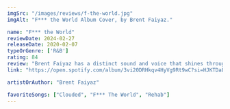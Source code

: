 ```yaml
---
imgSrc: "/images/reviews/f-the-world.jpg"
imgAlt: "F*** the World Album Cover, by Brent Faiyaz."

name: "F*** the World"
reviewDate: 2024-02-27
releaseDate: 2020-02-07
typeOrGenre: ['R&B']
rating: 84
review: "Brent Faiyaz has a distinct sound and voice that shines through this album, demonstrated by its nearly half a billion peak listens. The themes Faiyaz works into his music aren't the most fitting for a site like this one, but that is part of why he is as successful as he is. His music reflects themes of toxic relationships, a distinction that has created somewhat of a 'meme' culture surrounding his music (due to his distinctly toxic lyricism). His skill can not be denied, however."
link: "https://open.spotify.com/album/3vi20DRHkqv4HyVg9Rt9wC?si=HJKTDaLdQY-1J_GvvwN7lA"

artistOrAuthor: "Brent Faiyaz"

favoriteSongs: ["Clouded", "F*** The World", "Rehab"]
---
```

